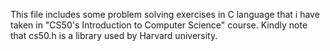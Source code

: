This file includes some problem solving exercises in C language that i have taken in "CS50's Introduction to Computer Science" course.
Kindly note that cs50.h is a library used by Harvard university.
